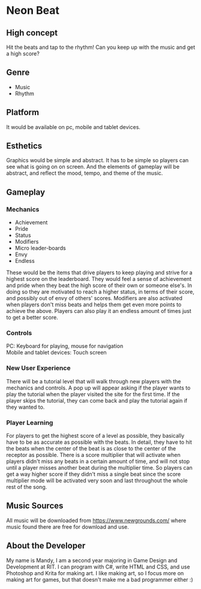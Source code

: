 # Neon Beat

## High concept

Hit the beats and tap to the rhythm! Can you keep up with the music and get a high score?

## Genre

* Music
* Rhythm

## Platform

It would be available on pc, mobile and tablet devices.

## Esthetics

Graphics would be simple and abstract. It has to be simple so players can see what is going on on screen. And the elements of gameplay will be abstract, and reflect the mood, tempo, and theme of the music.

## Gameplay
### Mechanics

* Achievement
* Pride
* Status
* Modifiers
* Micro leader-boards
* Envy
* Endless

These would be the items that drive players to keep playing and strive for a highest score on the leaderboard. They would feel a sense of achievement and pride when they beat the high score of their own or someone else's. In doing so they are motivated to reach a higher status, in terms of their score, and possibly out of envy of others' scores. Modifiers are also activated when players don't miss beats and helps them get even more points to achieve the above. Players can also play it an endless amount of times just to get a better score.

### Controls

PC: Keyboard for playing, mouse for navigation  
Mobile and tablet devices: Touch screen

### New User Experience

There will be a tutorial level that will walk through new players with the mechanics and controls. A pop up will appear asking if the player wants to play the tutorial when the player visited the site for the first time. If the player skips the tutorial, they can come back and play the tutorial again if they wanted to.

### Player Learning

For players to get the highest score of a level as possible, they basically have to be as accurate as possible with the beats. In detail, they have to hit the beats when the center of the beat is as close to the center of the receptor as possible. There is a score multiplier that will activate when players didn't miss any beats in a certain amount of time, and will not stop until a player misses another beat during the multiplier time. So players can get a way higher score if they didn't miss a single beat since the score multiplier mode will be activated very soon and last throughout the whole rest of the song.

## Music Sources

All music will be downloaded from https://www.newgrounds.com/ where music found there are free for download and use.

## About the Developer

My name is Mandy, I am a second year majoring in Game Design and Development at RIT. I can program with C#, write HTML and CSS, and use Photoshop and Krita for making art. I like making art, so I focus more on making art for games, but that doesn't make me a bad programmer either :)
